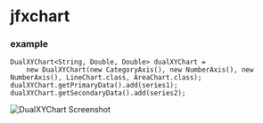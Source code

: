 # jfxchart

### example

    DualXYChart<String, Double, Double> dualXYChart =
        new DualXYChart(new CategoryAxis(), new NumberAxis(), new NumberAxis(), LineChart.class, AreaChart.class);
    dualXYChart.getPrimaryData().add(series1);
    dualXYChart.getSecondaryData().add(series2);

![DualXYChart Screenshot](https://github.com/bhs324/jfxchart/tree/master/src/main/doc/DualXYChart.png)